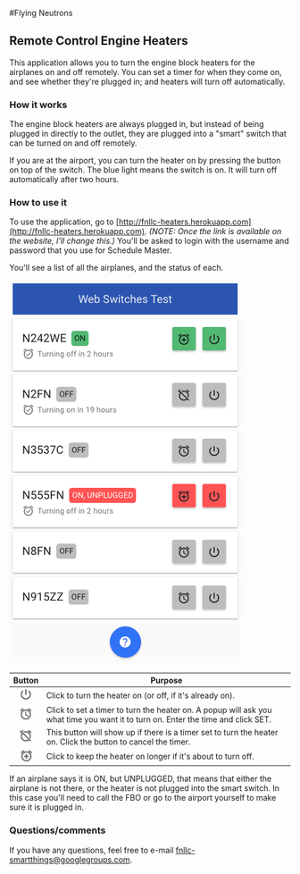 #Flying Neutrons
## Remote Control Engine Heaters

This application allows you to turn the engine block heaters for the airplanes on and off remotely.  You can set a timer for when they come on, and see whether they're plugged in; and heaters will turn off automatically.

### How it works
The engine block heaters are always plugged in, but instead of being plugged in directly to the outlet, they are plugged into a "smart" switch that can be turned on and off remotely.

If you are at the airport, you can turn the heater on by pressing the button on top of the switch.  The blue light means the switch is on.  It will turn off automatically after two hours.

### How to use it
To use the application, go to [http://fnllc-heaters.herokuapp.com](http://fnllc-heaters.herokuapp.com).  *(NOTE: Once the link is available on the website, I'll change this.)*  You'll be asked to login with the username and password that you use for Schedule Master.

You'll see a list of all the airplanes, and the status of each.

![](screenshot.png)

| Button | Purpose |
|:-------------:| ------------- |
| ![](onoff.png) | Click to turn the heater on (or off, if it's already on). |
| ![](timeron.png) | Click to set a timer to turn the heater on.  A popup will ask you what time you want it to turn on.  Enter the time and click SET. |
| ![](timeroff.png) | This button will show up if there is a timer set to turn the heater on.  Click the button to cancel the timer. |
| ![](timerextend.png) | Click to keep the heater on longer if it's about to turn off. |

If an airplane says it is ON, but UNPLUGGED, that means that either the airplane is not there, or the heater is not plugged into the smart switch.  In this case you'll need to call the FBO or go to the airport yourself to make sure it is plugged in.

### Questions/comments
If you have any questions, feel free to e-mail [fnllc-smartthings@googlegroups.com](mailto:fnllc-smartthings@googlegroups.com).